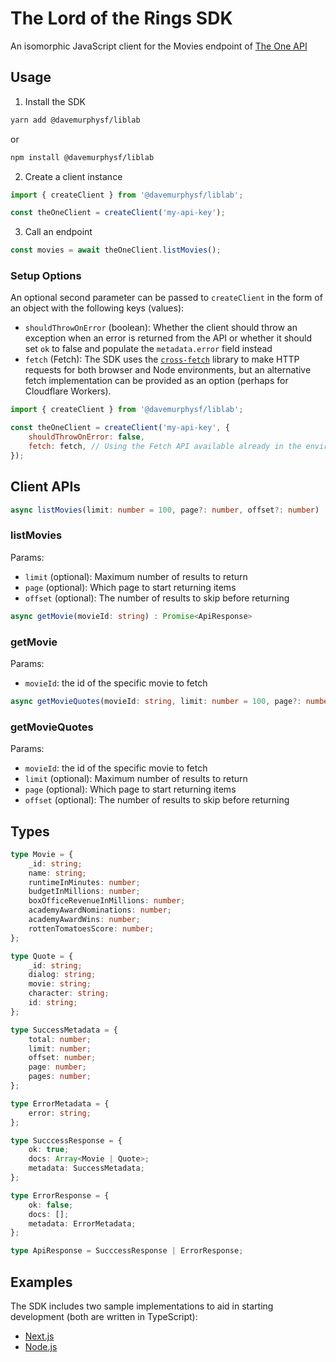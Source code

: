 # The Lord of the Rings SDK

An isomorphic JavaScript client for the Movies endpoint of [The One API](https://the-one-api.dev/)

## Usage

1. Install the SDK

```sh
yarn add @davemurphysf/liblab
```

or

```sh
npm install @davemurphysf/liblab
```

2. Create a client instance

```js
import { createClient } from '@davemurphysf/liblab';

const theOneClient = createClient('my-api-key');
```

3. Call an endpoint

```js
const movies = await theOneClient.listMovies();
```

### Setup Options

An optional second parameter can be passed to `createClient` in the form of an object with the following keys (values):

-   `shouldThrowOnError` (boolean): Whether the client should throw an exception when an error is returned from the API or whether it should set `ok` to false and populate the `metadata.error` field instead
-   `fetch` (Fetch): The SDK uses the [`cross-fetch`](https://www.npmjs.com/package/cross-fetch) library to make HTTP requests for both browser and Node environments, but an alternative fetch implementation can be provided as an option (perhaps for Cloudflare Workers).

```js
import { createClient } from '@davemurphysf/liblab';

const theOneClient = createClient('my-api-key', {
    shouldThrowOnError: false,
    fetch: fetch, // Using the Fetch API available already in the environment instead of the cross-fetch library
});
```

## Client APIs

```ts
async listMovies(limit: number = 100, page?: number, offset?: number) : Promise<ApiResponse>
```

### listMovies

Params:

-   `limit` (optional): Maximum number of results to return
-   `page` (optional): Which page to start returning items
-   `offset` (optional): The number of results to skip before returning

```ts
async getMovie(movieId: string) : Promise<ApiResponse>
```

### getMovie

Params:

-   `movieId`: the id of the specific movie to fetch

```ts
async getMovieQuotes(movieId: string, limit: number = 100, page?: number, offset?: number) : Promise<ApiResponse>
```

### getMovieQuotes

Params:

-   `movieId`: the id of the specific movie to fetch
-   `limit` (optional): Maximum number of results to return
-   `page` (optional): Which page to start returning items
-   `offset` (optional): The number of results to skip before returning

## Types

```ts
type Movie = {
    _id: string;
    name: string;
    runtimeInMinutes: number;
    budgetInMillions: number;
    boxOfficeRevenueInMillions: number;
    academyAwardNominations: number;
    academyAwardWins: number;
    rottenTomatoesScore: number;
};

type Quote = {
    _id: string;
    dialog: string;
    movie: string;
    character: string;
    id: string;
};

type SuccessMetadata = {
    total: number;
    limit: number;
    offset: number;
    page: number;
    pages: number;
};

type ErrorMetadata = {
    error: string;
};

type SucccessResponse = {
    ok: true;
    docs: Array<Movie | Quote>;
    metadata: SuccessMetadata;
};

type ErrorResponse = {
    ok: false;
    docs: [];
    metadata: ErrorMetadata;
};

type ApiResponse = SucccessResponse | ErrorResponse;
```

## Examples

The SDK includes two sample implementations to aid in starting development (both are written in TypeScript):

-   [Next.js](https://github.com/davemurphysf/DaveMurphy-SDK/tree/main/examples/next-ts)
-   [Node.js](https://github.com/davemurphysf/DaveMurphy-SDK/tree/main/examples/node-ts)
